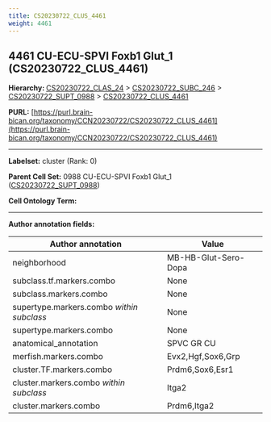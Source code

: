 ```yaml
---
title: CS20230722_CLUS_4461
weight: 4461
---
```

## 4461 CU-ECU-SPVI Foxb1 Glut_1 (CS20230722_CLUS_4461)
<b>Hierarchy: </b>
[CS20230722_CLAS_24](../CS20230722_CLAS_24) >
[CS20230722_SUBC_246](../CS20230722_SUBC_246) >
[CS20230722_SUPT_0988](../CS20230722_SUPT_0988) >
[CS20230722_CLUS_4461](../CS20230722_CLUS_4461)

**PURL:** [https://purl.brain-bican.org/taxonomy/CCN20230722/CS20230722_CLUS_4461](https://purl.brain-bican.org/taxonomy/CCN20230722/CS20230722_CLUS_4461)

---


**Labelset:** cluster (Rank: 0)

**Parent Cell Set:** 0988 CU-ECU-SPVI Foxb1 Glut_1 ([CS20230722_SUPT_0988](../CS20230722_SUPT_0988))



**Cell Ontology Term:** 

[MARKER GENES.]: #


---

[TRANSFERRED ANNOTATIONS.]: #


[AUTHOR ANNOTATION FIELDS.]: #


**Author annotation fields:**

| Author annotation | Value |
|-------------------|-------|
|neighborhood|MB-HB-Glut-Sero-Dopa|
|subclass.tf.markers.combo|None|
|subclass.markers.combo|None|
|supertype.markers.combo _within subclass_|None|
|supertype.markers.combo|None|
|anatomical_annotation|SPVC GR CU|
|merfish.markers.combo|Evx2,Hgf,Sox6,Grp|
|cluster.TF.markers.combo|Prdm6,Sox6,Esr1|
|cluster.markers.combo _within subclass_|Itga2|
|cluster.markers.combo|Prdm6,Itga2|
